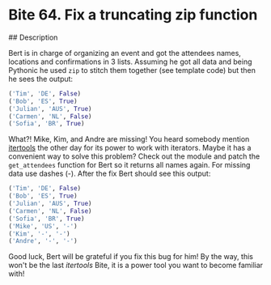 # Bite 64. Fix a truncating zip function

## Description

Bert is in charge of organizing an event and got the attendees names, locations and confirmations in 3 lists. Assuming he got all data and being Pythonic he used `zip` to stitch them together (see template code) but then he sees the output:

```python
('Tim', 'DE', False)
('Bob', 'ES', True)
('Julian', 'AUS', True)
('Carmen', 'NL', False)
('Sofia', 'BR', True)
```

What?! Mike, Kim, and Andre are missing! You heard somebody mention [itertools](https://docs.python.org/3/library/itertools.html) the other day for its power to work with iterators. Maybe it has a convenient way to solve this problem? Check out the module and patch the `get_attendees` function for Bert so it returns all names again. For missing data use dashes (-). After the fix Bert should see this output:

```python
('Tim', 'DE', False)
('Bob', 'ES', True)
('Julian', 'AUS', True)
('Carmen', 'NL', False)
('Sofia', 'BR', True)
('Mike', 'US', '-')
('Kim', '-', '-')
('Andre', '-', '-')
```

Good luck, Bert will be grateful if you fix this bug for him! By the way, this won't be the last _itertools_ Bite, it is a power tool you want to become familiar with!

